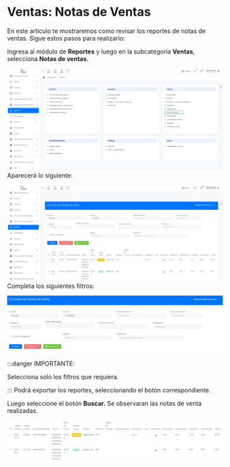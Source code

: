 # Ventas: Notas de Ventas

En este artículo te mostraremos como revisar los reportes de notas de ventas. Sigue estos pasos para realizarlo:

Ingresa al módulo de **Reportes** y luego en la subcategoría **Ventas**, selecciona **Notas de ventas.**

![Alt text](img/Ventas_Notas_de_Ventas_01.jpg)
Aparecerá lo siguiente:

![Alt text](img/Ventas_Notas_de_Ventas_02.jpg)
Completa los siguientes filtros:

![Alt text](img/Ventas_Notas_de_Ventas_03.jpg)

:::danger IMPORTANTE:

Selecciona solo los filtros que requiera.

:::
Podrá exportar los reportes, seleccionando el botón correspondiente.

Luego seleccione el botón **Buscar.** Se observaran las notas de venta realizadas.

![Alt text](img/Ventas_Notas_de_Ventas_04.jpg)